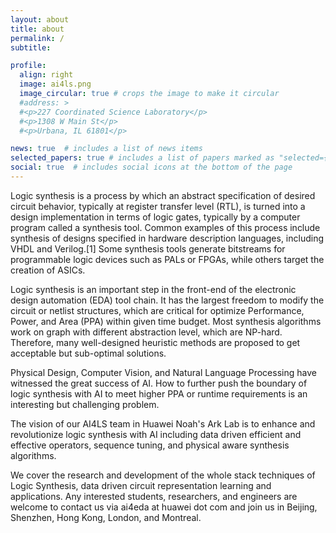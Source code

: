 ```yaml
---
layout: about
title: about
permalink: /
subtitle: 

profile:
  align: right
  image: ai4ls.png
  image_circular: true # crops the image to make it circular
  #address: >
  #<p>227 Coordinated Science Laboratory</p>
  #<p>1308 W Main St</p>
  #<p>Urbana, IL 61801</p>

news: true  # includes a list of news items
selected_papers: true # includes a list of papers marked as "selected={true}"
social: true  # includes social icons at the bottom of the page
---
```



Logic synthesis is a process by which an abstract specification of desired circuit behavior, typically at register transfer level (RTL), is turned into a design implementation in terms of logic gates, typically by a computer program called a synthesis tool. Common examples of this process include synthesis of designs specified in hardware description languages, including VHDL and Verilog.[1] Some synthesis tools generate bitstreams for programmable logic devices such as PALs or FPGAs, while others target the creation of ASICs.

Logic synthesis is an important step in the front-end of the electronic design automation (EDA) tool chain. It has the largest freedom to modify the circuit or netlist structures, which are critical for optimize Performance, Power, and Area (PPA) within given time budget. Most synthesis algorithms work on graph with different abstraction level, which are NP-hard. Therefore, many well-designed heuristic methods are proposed to get acceptable but sub-optimal solutions. 

Physical Design, Computer Vision, and Natural Language Processing have witnessed the great success of AI. How to further push the boundary of logic synthesis with AI to meet higher PPA or runtime requirements is an interesting but challenging problem.

The vision of our AI4LS team in Huawei Noah&apos;s Ark Lab is to enhance and revolutionize logic synthesis with AI including data driven efficient and effective operators, sequence tuning, and physical aware synthesis algorithms.

We cover the research and development of the whole stack techniques of Logic Synthesis, data driven circuit representation learning and applications. Any interested students, researchers, and engineers are welcome to contact us via ai4eda at huawei dot com and join us in Beijing, Shenzhen, Hong Kong, London, and Montreal.
